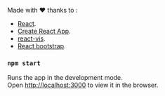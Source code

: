 Made with ❤️ thanks to :
- [React](https://reactjs.org/).
- [Create React App](https://github.com/facebook/create-react-app).
- [react-vis](https://uber.github.io/react-vis/).
- [React bootstrap](https://react-bootstrap.github.io/).

### `npm start`

Runs the app in the development mode.<br>
Open [http://localhost:3000](http://localhost:3000) to view it in the browser.
